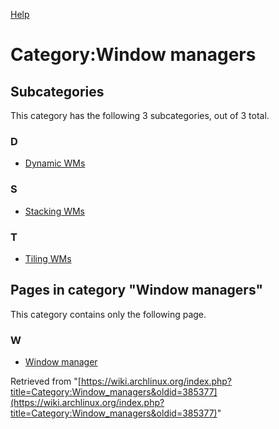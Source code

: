 [Help](//www.mediawiki.org/wiki/Special:MyLanguage/Help:Categories)

# Category:Window managers

## Subcategories

This category has the following 3 subcategories, out of 3 total.

### D

*   [Dynamic WMs](/index.php/Category:Dynamic_WMs "Category:Dynamic WMs")

### S

*   [Stacking WMs](/index.php/Category:Stacking_WMs "Category:Stacking WMs")

### T

*   [Tiling WMs](/index.php/Category:Tiling_WMs "Category:Tiling WMs")

## Pages in category "Window managers"

This category contains only the following page.

### W

*   [Window manager](/index.php/Window_manager "Window manager")

Retrieved from "[https://wiki.archlinux.org/index.php?title=Category:Window_managers&oldid=385377](https://wiki.archlinux.org/index.php?title=Category:Window_managers&oldid=385377)"